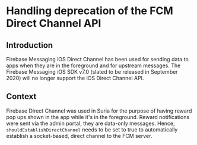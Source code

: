 # Handling deprecation of the FCM Direct Channel API

## Introduction
Firebase Messaging iOS Direct Channel has been used for sending data to apps when they are in the foreground and for upstream messages. The Firebase Messaging iOS SDK v7.0 (slated to be released in September 2020) will no longer support the iOS Direct Channel API.

## Context
Firebase Direct Channel was used in Suria for the purpose of having reward pop ups shown in the app while it's in the foreground. Reward notifications were sent via the admin portal, they are data-only messages. Hence, `shouldEstablishDirectChannel` needs to be set to true to automatically establish a socket-based, direct channel to the FCM server.
